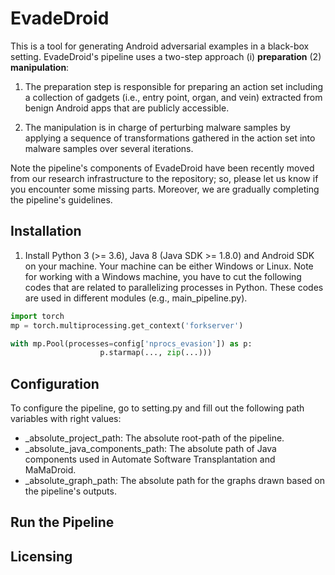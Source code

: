 # EvadeDroid
This is a tool for generating Android adversarial examples in a black-box setting. EvadeDroid's pipeline uses a two-step approach (i) **preparation** (2) **manipulation**:

1. The preparation step is responsible for preparing an action set including a collection of gadgets (i.e., entry point, organ, and vein) extracted from benign Android apps that are publicly accessible. 

2. The manipulation is in charge of perturbing malware samples by applying a sequence of transformations gathered in the action set into malware samples over several iterations.

Note the pipeline's components of EvadeDroid have been recently moved from our research infrastructure to the repository; so, please let us know if you encounter some missing parts. Moreover, we are gradually completing the pipeline's guidelines.

## Installation
1. Install Python 3 (>= 3.6), Java 8 (Java SDK >= 1.8.0) and Android SDK on your machine. Your machine can be either Windows or Linux. Note for working with a Windows machine, you have to cut the following codes that are related to parallelizing processes in Python. These codes are used in different modules (e.g., main_pipeline.py). 

```python
import torch
mp = torch.multiprocessing.get_context('forkserver')

with mp.Pool(processes=config['nprocs_evasion']) as p:
                    p.starmap(..., zip(...)))

```

## Configuration
To configure the pipeline, go to setting.py and fill out the following path variables with right values:
- _absolute_project_path: The absolute root-path of the pipeline.
- _absolute_java_components_path: The absolute path of Java components used in Automate Software Transplantation and MaMaDroid.
- _absolute_graph_path: The absolute path for the graphs drawn based on the pipeline's outputs.

## Run the Pipeline
## Licensing
